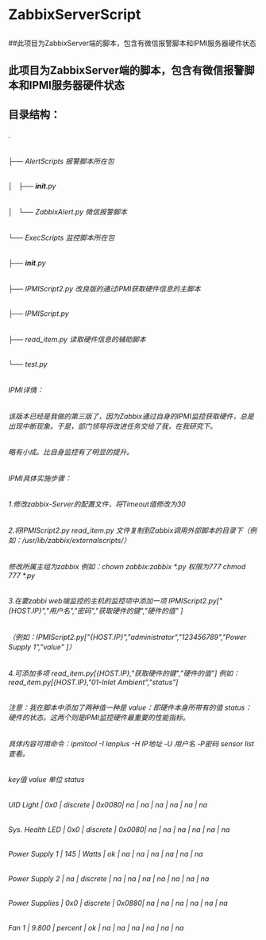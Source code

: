 # ZabbixServerScript
##
##此项目为ZabbixServer端的脚本，包含有微信报警脚本和IPMI服务器硬件状态
## 此项目为ZabbixServer端的脚本，包含有微信报警脚本和IPMI服务器硬件状态
## 目录结构：
###### .
###### ├── AlertScripts           报警脚本所在包
###### │   ├── __init__.py
###### │   └── ZabbixAlert.py     微信报警脚本
###### └── ExecScripts            监控脚本所在包
######     ├── __init__.py
######     ├── IPMIScript2.py     改良版的通过IPMI获取硬件信息的主脚本
######     ├── IPMIScript.py      
######     ├── read_item.py       读取硬件信息的辅助脚本
######     └── test.py

######  IPMI详情：
######  该版本已经是我做的第三版了，因为Zabbix通过自身的IPMI监控获取硬件，总是出现中断现象。于是，部门领导将改进任务交给了我，在我研究下。
######  略有小成。比自身监控有了明显的提升。
######  IPMI具体实施步骤：
######   1.修改zabbix-Server的配置文件，将Timeout值修改为30
######   2.将IPMIScript2.py read_item.py 文件复制到Zabbix调用外部脚本的目录下（例如：/usr/lib/zabbix/externalscripts/）
######     修改所属主组为zabbix  例如：chown zabbix:zabbix *.py  权限为777  chmod 777 *.py
######   3.在要zabbi web端监控的主机的监控项中添加一项 IPMIScript2.py["{HOST.IP}","用户名","密码","获取硬件的键","硬件的值" ]
######    （例如：IPMIScript2.py["{HOST.IP}","administrator","123456789","Power Supply 1","value" ]）
######   4.可添加多项 read_item.py[{HOST.IP},"获取硬件的键","硬件的值"]   例如：read_item.py[{HOST.IP},"01-Inlet Ambient","status"]
######    注意：我在脚本中添加了两种值一种是  value：即硬件本身所带有的值   status：硬件的状态。这两个则是IPMI监控硬件最重要的性能指标。
######    具体内容可用命令：ipmitool -I lanplus -H IP地址 -U 用户名 -P密码 sensor list  查看。

###### key值               value        单位         status

###### UID Light        | 0x0        | discrete   | 0x0080| na        | na        | na        | na        | na        | na        
###### Sys. Health LED  | 0x0        | discrete   | 0x0080| na        | na        | na        | na        | na        | na        
###### Power Supply 1   | 145        | Watts      | ok    | na        | na        | na        | na        | na        | na        
###### Power Supply 2   | na         | discrete   | na    | na        | na        | na        | na        | na        | na        
###### Power Supplies   | 0x0        | discrete   | 0x0880| na        | na        | na        | na        | na        | na        
###### Fan 1            | 9.800      | percent    | ok    | na        | na        | na        | na        | na        | na        
